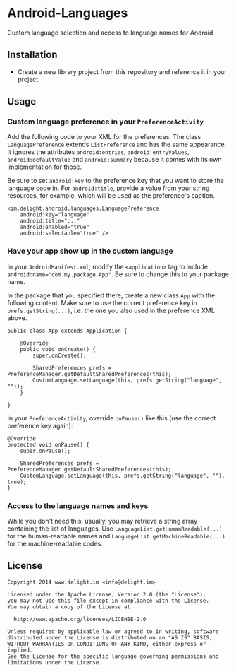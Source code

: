 # Android-Languages

Custom language selection and access to language names for Android

## Installation

 * Create a new library project from this repository and reference it in your project

## Usage

### Custom language preference in your `PreferenceActivity`

Add the following code to your XML for the preferences. The class `LanguagePreference` extends `ListPreference` and has the same appearance. It ignores the attributes `android:entries`, `android:entryValues`, `android:defaultValue` and `android:summary` because it comes with its own implementation for those.

Be sure to set `android:key` to the preference key that you want to store the language code in. For `android:title`, provide a value from your string resources, for example, which will be used as the preference's caption.

```
<im.delight.android.languages.LanguagePreference
	android:key="language"
	android:title="..."
	android:enabled="true"
	android:selectable="true" />
```

### Have your app show up in the custom language

In your `AndroidManifest.xml`, modify the `<application>` tag to include `android:name="com.my.package.App"`. Be sure to change this to your package name.

In the package that you specified there, create a new class `App` with the following content. Make sure to use the correct preference key in `prefs.getString(...)`, i.e. the one you also used in the preference XML above.

```
public class App extends Application {
	
	@Override
	public void onCreate() {
		super.onCreate();

		SharedPreferences prefs = PreferenceManager.getDefaultSharedPreferences(this);
		CustomLanguage.setLanguage(this, prefs.getString("language", ""));
	}

}
```

In your `PreferenceActivity`, override `onPause()` like this (use the correct preference key again):

```
@Override
protected void onPause() {
	super.onPause();
	
	SharedPreferences prefs = PreferenceManager.getDefaultSharedPreferences(this);
	CustomLanguage.setLanguage(this, prefs.getString("language", ""), true);
}
```

### Access to the language names and keys

While you don't need this, usually, you may retrieve a string array containing the list of languages. Use `LanguageList.getHumanReadable(...)` for the human-readable names and `LanguageList.getMachineReadable(...)` for the machine-readable codes.

## License

```
Copyright 2014 www.delight.im <info@delight.im>

Licensed under the Apache License, Version 2.0 (the "License");
you may not use this file except in compliance with the License.
You may obtain a copy of the License at

  http://www.apache.org/licenses/LICENSE-2.0

Unless required by applicable law or agreed to in writing, software
distributed under the License is distributed on an "AS IS" BASIS,
WITHOUT WARRANTIES OR CONDITIONS OF ANY KIND, either express or implied.
See the License for the specific language governing permissions and
limitations under the License.
```